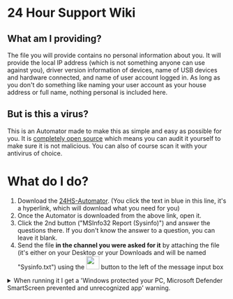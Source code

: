 # 24 Hour Support Wiki


## What am I providing?

The file you will provide contains no personal information about you. It will provide the local IP address (which is not something anyone can use against you), driver version information of devices, name of USB devices and hardware connected, and name of user account logged in. As long as you don't do something like naming your user account as your house address or full name, nothing personal is included here.

## But is this a virus?

This is an Automator made to make this as simple and easy as possible for you. It is [completely open source](https://github.com/24HourSupport/Automator) which means you can audit it yourself to make sure it is not malicious. You can also of course scan it with your antivirus of choice.

# What do I do?

1. Download the [24HS-Automator](https://github.com/24HourSupport/Automator/releases/latest/download/24HS-Automator.exe). (You click the text in blue in this line, it's a hyperlink, which will download what you need for you)
2. Once the Automator is downloaded from the above link, open it. 
3. Click the 2nd button ("MSInfo32 Report (Sysinfo)") and answer the questions there. If you don't know the answer to a question, you can leave it blank.
4. Send the file **in the channel you were asked for it** by attaching the file (it's either on your Desktop or your Downloads and will be named "Sysinfo.txt") using the <img src="https://user-images.githubusercontent.com/44484725/138221745-992ccdde-957a-4de6-acbb-61c324b89583.png" height=30px /> button to the left of the message input box

<details>
  <summary>When running it I get a 'Windows protected your PC, Microsoft Defender SmartScreen prevented and unrecognized app' warning.</summary>
This is nothing to be concerned about. If Windows Defender actually detected a virus then it wouldn't even show this, but instead block the download. This warning happens when an app developer refuses to pay Microsoft's [$600 a year license to make the warning go away. (You do not have to click this link to fix it)](https://docs.microsoft.com/en-us/windows-hardware/drivers/dashboard/get-a-code-signing-certificate)

All you have to do is click 'More info', then 'Run anyway'. If you have doubts that this is a virus, then go ahead and scan it with your anti-virus of choice.

</details>
